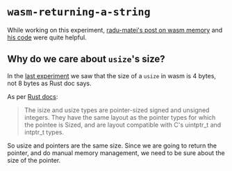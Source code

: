 # `wasm-returning-a-string`

While working on this experiment, [radu-matei's post on wasm memory](https://radu-matei.com/blog/practical-guide-to-wasm-memory/)
and [his code](https://github.com/radu-matei/wasm-memory/blob/main/src/main.rs) were quite helpful.

## Why do we care about `usize`'s size?

In the [last experiment](../06-usize-size/) we saw that the size of a `usize` in wasm is 4 bytes, not 8 bytes as Rust 
doc says.

As per [Rust docs](https://rust-lang.github.io/unsafe-code-guidelines/layout/scalars.html#isize-and-usize):

> The isize and usize types are pointer-sized signed and unsigned integers. They have the same layout as the pointer
> types for which the pointee is Sized, and are layout compatible with C's uintptr_t and intptr_t types.

So usize and pointers are the same size. Since we are going to return the pointer, and do manual memory management, we
need to be sure about the size of the pointer.


